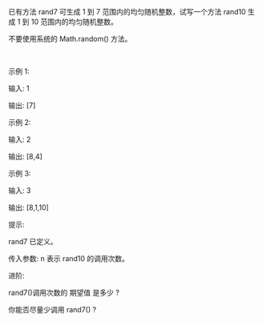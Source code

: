 已有方法 rand7 可生成 1 到 7 范围内的均匀随机整数，试写一个方法 rand10 生成 1 到 10 范围内的均匀随机整数。

不要使用系统的 Math.random() 方法。

 

示例 1:

输入: 1

输出: [7]

示例 2:

输入: 2

输出: [8,4]

示例 3:

输入: 3

输出: [8,1,10]
 

提示:

rand7 已定义。

传入参数: n 表示 rand10 的调用次数。
 

进阶:

rand7()调用次数的 期望值 是多少 ?

你能否尽量少调用 rand7() ?
